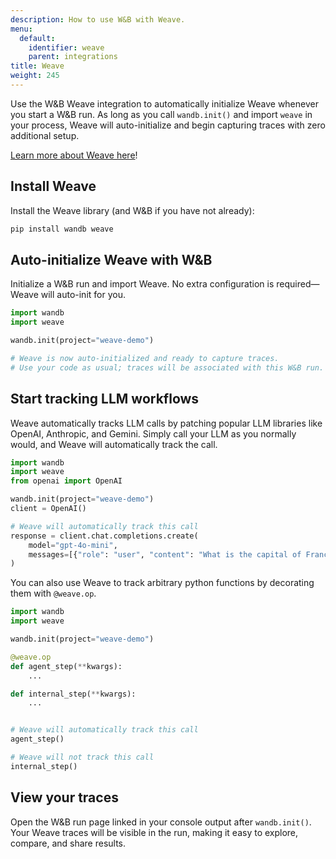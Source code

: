 ```yaml
---
description: How to use W&B with Weave.
menu:
  default:
    identifier: weave
    parent: integrations
title: Weave
weight: 245
---
```


Use the W&B Weave integration to automatically initialize Weave whenever you
start a W&B run. As long as you call `wandb.init()` and import `weave` in your
process, Weave will auto-initialize and begin capturing traces with zero
additional setup.

[Learn more about Weave here](https://weave-docs.wandb.ai/)!

## Install Weave

Install the Weave library (and W&B if you have not already):

```bash
pip install wandb weave
```

## Auto-initialize Weave with W&B

Initialize a W&B run and import Weave. No extra configuration is required—Weave will auto-init for you.

```python
import wandb
import weave

wandb.init(project="weave-demo")

# Weave is now auto-initialized and ready to capture traces.
# Use your code as usual; traces will be associated with this W&B run.
```

## Start tracking LLM workflows

Weave automatically tracks LLM calls by patching popular LLM libraries like OpenAI, Anthropic, and Gemini. Simply call your LLM as you normally would, and Weave will automatically track the call.

```python
import wandb
import weave
from openai import OpenAI

wandb.init(project="weave-demo")
client = OpenAI()

# Weave will automatically track this call
response = client.chat.completions.create(
    model="gpt-4o-mini",
    messages=[{"role": "user", "content": "What is the capital of France?"}]
)
```

You can also use Weave to track arbitrary python functions by decorating them with `@weave.op`.

```python
import wandb
import weave

wandb.init(project="weave-demo")

@weave.op
def agent_step(**kwargs):
    ...

def internal_step(**kwargs):
    ...


# Weave will automatically track this call
agent_step()

# Weave will not track this call
internal_step()
```

## View your traces

Open the W&B run page linked in your console output after `wandb.init()`. Your Weave traces will be visible in the run, making it easy to explore, compare, and share results.
